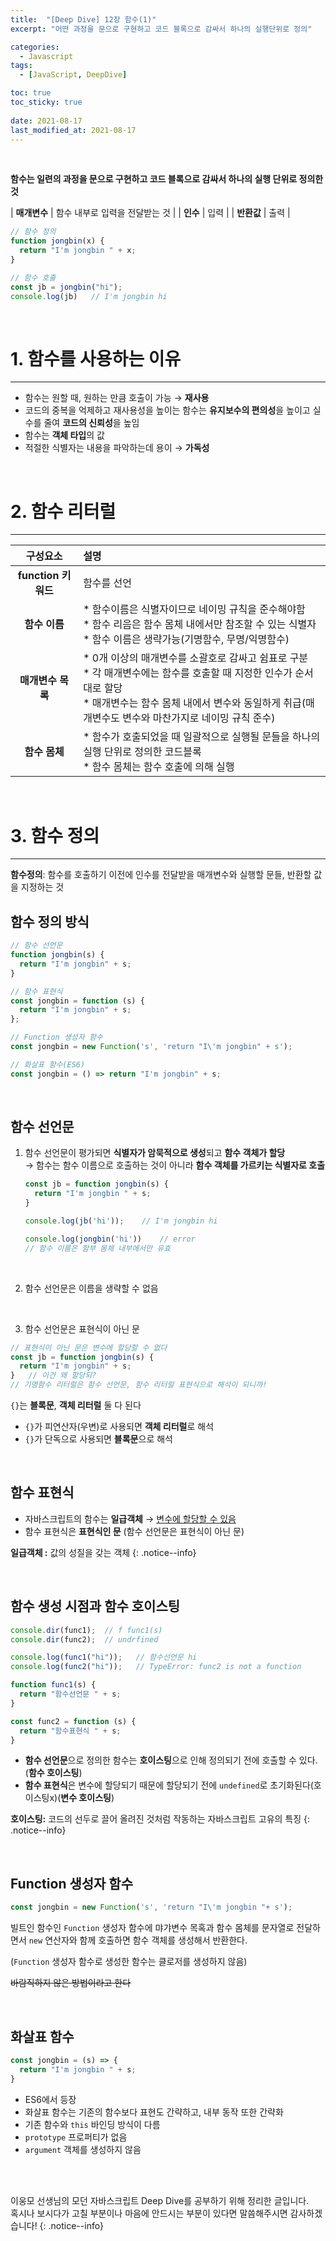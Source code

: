 ```yaml
---
title:  "[Deep Dive] 12장 함수(1)"
excerpt: "어떤 과정을 문으로 구현하고 코드 블록으로 감싸서 하나의 실행단위로 정의"

categories:
  - Javascript
tags:
  - [JavaScript, DeepDive]

toc: true
toc_sticky: true
 
date: 2021-08-17
last_modified_at: 2021-08-17
---
```


<br>

**함수는 일련의 과정을 문으로 구현하고 코드 블록으로 감싸서 하나의 실행 단위로 정의한 것**

| **매개변수** | 함수 내부로 입력을 전달받는 것 |
| **인수** | 입력 |
| **반환값** | 출력 |

```javascript
// 함수 정의 
function jongbin(x) {
  return "I'm jongbin " + x;
}

// 함수 호출
const jb = jongbin("hi");
console.log(jb)   // I'm jongbin hi
```

<br>


# 1. 함수를 사용하는 이유
---

- 함수는 원할 때, 원하는 만큼 호출이 가능 → **재사용**
- 코드의 중복을 억제하고 재사용성을 높이는 함수는 **유지보수의 편의성**을 높이고 실수를 줄여 **코드의 신뢰성**을 높임
- 함수는 **객체 타입**의 값
- 적절한 식별자는 내용을 파악하는데 용이 → **가독성** 



<br>



# 2. 함수 리터럴
---

| 구성요소 | 설명 |
| :---: | :--- |
| **function 키워드** | 함수를 선언 |
| **함수 이름** | * 함수이름은 식별자이므로 네이밍 규칙을 준수해야함 <br>* 함수 리음은 함수 몸체 내에서만 참조할 수 있는 식별자 <br>* 함수 이름은 생략가능(기명함수, 무명/익명함수) |
| **매개변수 목록** | * 0개 이상의 매개변수를 소괄호로 감싸고 쉼표로 구분 <br>* 각 매개변수에는 함수를 호출할 때 지정한 인수가 순서대로 할당 <br>* 매개변수는 함수 몸체 내에서 변수와 동일하게 취급(매개변수도 변수와 마찬가지로 네이밍 규칙 준수) |
| **함수 몸체** | * 함수가 호출되었을 때 일괄적으로 실행될 문들을 하나의 실행 단위로 정의한 코드블록 <br>* 함수 몸체는 함수 호출에 의해 실행 |


<br>


# 3. 함수 정의
---

**함수정의**: 함수를 호출하기 이전에 인수를 전달받을 매개변수와 실행할 문들, 반환할 값을 지정하는 것

<h2>함수 정의 방식</h2>

```javascript
// 함수 선언문
function jongbin(s) {
  return "I'm jongbin" + s;
}

// 함수 표현식
const jongbin = function (s) {
  return "I'm jongbin" + s;
};

// Function 생성자 함수
const jongbin = new Function('s', 'return "I\'m jongbin" + s');

// 화살표 함수(ES6)
const jongbin = () => return "I'm jongbin" + s;
```



<br>

함수 선언문
---
1. 함수 선언문이 평가되면 **식별자가 암묵적으로 생성**되고 **함수 객체가 할당**  
  → 함수는 함수 이름으로 호출하는 것이 아니라 **함수 객체를 가르키는 식별자로 호출**

    ```javascript
    const jb = function jongbin(s) {
      return "I'm jongbin " + s;
    }

    console.log(jb('hi'));    // I'm jongbin hi

    console.log(jongbin('hi'))    // error
    // 함수 이름은 함부 몸체 내부에서만 유효
    ```
  <br>

2. 함수 선언문은 이름을 생략할 수 없음
  <br>

3. 함수 선언문은 표현식이 아닌 문
  ```javascript
  // 표현식이 아닌 문은 변수에 할당할 수 없다
  const jb = function jongbin(s) {
    return "I'm jongbin" + s;
  }   // 이건 왜 할당되?
  // 기명함수 리터럴은 함수 선언문, 함수 리터럴 표현식으로 해석이 되니까!
  ```
  `{}`는 **블록문**, **객체 리터럴** 둘 다 된다

  - `{}`가 피연산자(우변)로 사용되면 **객체 리터럴**로 해석  
  - `{}`가 단독으로 사용되면 **블록문**으로 해석

<br>

함수 표현식
---

- 자바스크립트의 함수는 **일급객체** → <u>변수에 할당할 수 있음</u>
- 함수 표현식은 **표현식인 문** (함수 선언문은 표현식이 아닌 문)
  
**일급객체 :** 값의 성질을 갖는 객체
{: .notice--info}

<br>

함수 생성 시점과 함수 호이스팅
---

```javascript
console.dir(func1);  // f func1(s)
console.dir(func2);  // undrfined

console.log(func1("hi"));   // 함수선언문 hi
console.log(func2("hi"));   // TypeError: func2 is not a function

function func1(s) {
  return "함수선언문 " + s;
}

const func2 = function (s) {
  return "함수표현식 " + s;
}
```

- **함수 선언문**으로 정의한 함수는 **호이스팅**으로 인해 정의되기 전에 호출할 수 있다.(**함수 호이스팅**)
- **함수 표현식**은 변수에 할당되기 때문에 할당되기 전에 `undefined`로 초기화된다(호이스팅x)(**변수 호이스팅**)

**호이스팅:** 코드의 선두로 끌어 올려진 것처럼 작동하는 자바스크립트 고유의 특징
{: .notice--info}

<br>

Function 생성자 함수
---

```javascript
const jongbin = new Function('s', 'return "I\'m jongbin "+ s');
```

빌트인 함수인 `Function` 생성자 함수에 먀갸변수 목혹과 함수 몸체를 문자열로 전달하면서 `new` 연산자와 함께 호출하면 함수 객체를 생성해서 반환한다.

(`Function` 생성자 함수로 생성한 함수는 클로저를 생성하지 않음)

~~바람직하지 않은 방법이라고 한다~~

<br>

화살표 함수
---

```javascript
const jongbin = (s) => {
  return "I'm jongbin " + s;
}
```

- ES6에서 등장
- 화살표 함수는 기존의 함수보다 표현도 간략하고, 내부 동작 또한 간략화
- 기존 함수와 `this` 바인딩 방식이 다름
- `prototype` 프로퍼티가 없음
- `argument` 객체를 생성하지 않음



<br>
<br>

이웅모 선생님의 모던 자바스크립트 Deep Dive를 공부하기 위해 정리한 글입니다.  
혹시나 보시다가 고칠 부분이나 마음에 안드시는 부분이 있다면 말씀해주시면 감사하겠습니다!
{: .notice--info}



